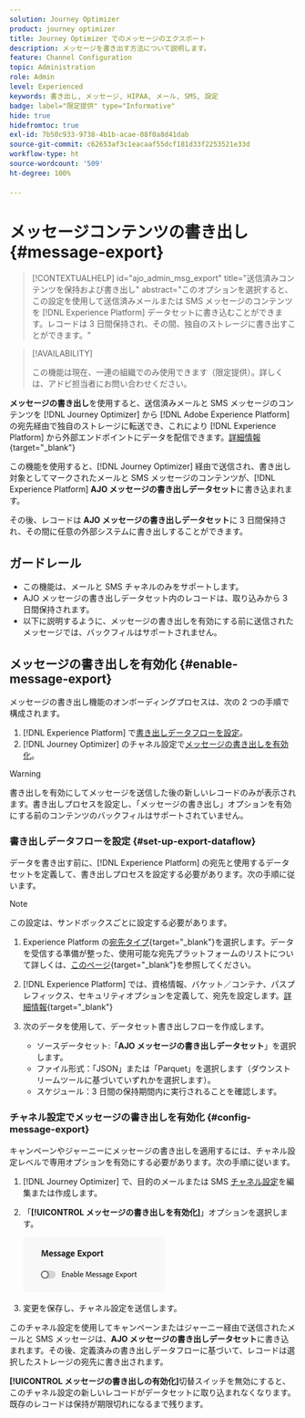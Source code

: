 ```yaml
---
solution: Journey Optimizer
product: journey optimizer
title: Journey Optimizer でのメッセージのエクスポート
description: メッセージを書き出す方法について説明します。
feature: Channel Configuration
topic: Administration
role: Admin
level: Experienced
keywords: 書き出し, メッセージ, HIPAA, メール, SMS, 設定
badge: label="限定提供" type="Informative"
hide: true
hidefromtoc: true
exl-id: 7b50c933-9738-4b1b-acae-08f0a8d41dab
source-git-commit: c62653af3c1eacaaf55dcf181d33f2253521e33d
workflow-type: ht
source-wordcount: '509'
ht-degree: 100%

---
```


# メッセージコンテンツの書き出し {#message-export}

>[!CONTEXTUALHELP]
>id="ajo_admin_msg_export"
>title="送信済みコンテンツを保持および書き出し"
>abstract="このオプションを選択すると、この設定を使用して送信済みメールまたは SMS メッセージのコンテンツを [!DNL Experience Platform] データセットに書き込むことができます。レコードは 3 日間保持され、その間、独自のストレージに書き出すことができます。"

>[!AVAILABILITY]
>
>この機能は現在、一連の組織でのみ使用できます（限定提供）。詳しくは、アドビ担当者にお問い合わせください。

**メッセージの書き出し**&#x200B;を使用すると、送信済みメールと SMS メッセージのコンテンツを [!DNL Journey Optimizer] から [!DNL Adobe Experience Platform] の宛先経由で独自のストレージに転送でき、これにより [!DNL Experience Platform] から外部エンドポイントにデータを配信できます。[詳細情報](https://experienceleague.adobe.com/ja/docs/experience-platform/destinations/home){target="_blank"}

この機能を使用すると、[!DNL Journey Optimizer] 経由で送信され、書き出し対象としてマークされたメールと SMS メッセージのコンテンツが、[!DNL Experience Platform] **AJO メッセージの書き出しデータセット**&#x200B;に書き込まれます。

その後、レコードは **AJO メッセージの書き出しデータセット**&#x200B;に 3 日間保持され、その間に任意の外部システムに書き出しすることができます。
<!--
## Terminology

* **[!DNL Experience Platform] destinations** - Framework to deliver data out of Experience Platform into external endpoints. [Learn more](https://experienceleague.adobe.com/en/docs/experience-platform/destinations/home){target="_blank"}
* **AJO Message Export Dataset** - An [!DNL Experience Platform] dataset which stores the message content of email and SMS messages sent via [!DNL Journey Optimizer] which have been marked for export.
* **Retention**: Records in the AJO Message Export Dataset are retained for 3 calendar days from ingestion.-->

## ガードレール

* この機能は、メールと SMS チャネルのみをサポートします。
* AJO メッセージの書き出しデータセット内のレコードは、取り込みから 3 日間保持されます。
* 以下に説明するように、メッセージの書き出しを有効にする前に送信されたメッセージでは、バックフィルはサポートされません。

## メッセージの書き出しを有効化 {#enable-message-export}

メッセージの書き出し機能のオンボーディングプロセスは、次の 2 つの手順で構成されます。

1. [!DNL Experience Platform] で[書き出しデータフローを設定](#set-up-export-dataflow)。
1. [!DNL Journey Optimizer] のチャネル設定で[メッセージの書き出しを有効化](#config-message-export)。

>[!WARNING]
>
>書き出しを有効にしてメッセージを送信した後の新しいレコードのみが表示されます。書き出しプロセスを設定し、「メッセージの書き出し」オプションを有効にする前のコンテンツのバックフィルはサポートされていません。

### 書き出しデータフローを設定 {#set-up-export-dataflow}

データを書き出す前に、[!DNL Experience Platform] の宛先と使用するデータセットを定義して、書き出しプロセスを設定する必要があります。次の手順に従います。

>[!NOTE]
>
>この設定は、サンドボックスごとに設定する必要があります。

1. Experience Platform の[宛先タイプ](https://experienceleague.adobe.com/ja/docs/experience-platform/destinations/destination-types){target="_blank"}を選択します。データを受信する準備が整った、使用可能な宛先プラットフォームのリストについて詳しくは、[このページ](https://experienceleague.adobe.com/ja/docs/experience-platform/destinations/catalog/overview){target="_blank"}を参照してください。

1. [!DNL Experience Platform] では、資格情報、バケット／コンテナ、パスプレフィックス、セキュリティオプションを定義して、宛先を設定します。[詳細情報](https://experienceleague.adobe.com/ja/docs/experience-platform/destinations/ui/activate/export-datasets){target="_blank"}

1. 次のデータを使用して、データセット書き出しフローを作成します。

   * ソースデータセット:「**AJO メッセージの書き出しデータセット**」を選択します。
   * ファイル形式：「JSON」または「Parquet」を選択します（ダウンストリームツールに基づいていずれかを選択します）。
   * スケジュール：3 日間の保持期間内に実行されることを確認します。

### チャネル設定でメッセージの書き出しを有効化 {#config-message-export}

キャンペーンやジャーニーにメッセージの書き出しを適用するには、チャネル設定レベルで専用オプションを有効にする必要があります。次の手順に従います。

1. [!DNL Journey Optimizer] で、目的のメールまたは SMS [チャネル設定](channel-surfaces.md#create-channel-surface)を編集または作成します。

1. 「**[!UICONTROL メッセージの書き出しを有効化]**」オプションを選択します。

   ![](assets/config-message-export.png)

1. 変更を保存し、チャネル設定を送信します。

このチャネル設定を使用してキャンペーンまたはジャーニー経由で送信されたメールと SMS メッセージは、**AJO メッセージの書き出しデータセット**&#x200B;に書き込まれます。その後、定義済みの書き出しデータフローに基づいて、レコードは選択したストレージの宛先に書き出されます。

**[!UICONTROL メッセージの書き出しの有効化]**&#x200B;切替スイッチを無効にすると、このチャネル設定の新しいレコードがデータセットに取り込まれなくなります。既存のレコードは保持が期限切れになるまで残ります。
